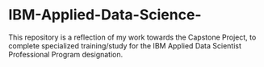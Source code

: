 # IBM-Applied-Data-Science-
This repository is a reflection of my work towards the Capstone Project, to complete specialized training/study for the IBM Applied Data Scientist Professional Program designation.

